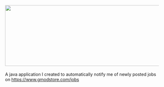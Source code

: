 # <img src="https://i.gyazo.com/74236bbea6531512a542afd2e4113eb6.png" height="200" width="700">
A java application I created to automatically notify me of newly posted jobs on https://www.gmodstore.com/jobs




